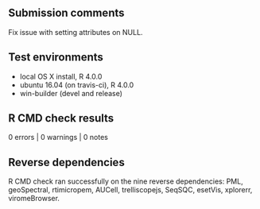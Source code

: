 ## Submission comments

Fix issue with setting attributes on NULL.

## Test environments

* local OS X install, R 4.0.0
* ubuntu 16.04 (on travis-ci), R 4.0.0
* win-builder (devel and release)

## R CMD check results

0 errors | 0 warnings | 0 notes

## Reverse dependencies

R CMD check ran successfully on the nine reverse dependencies: PML, geoSpectral, rtimicropem, AUCell, trelliscopejs, SeqSQC, esetVis, xplorerr, viromeBrowser.
